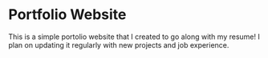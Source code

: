 # Portfolio Website

This is a simple portolio website that I created to go along with my resume! I plan on updating it regularly with new projects and job experience.
